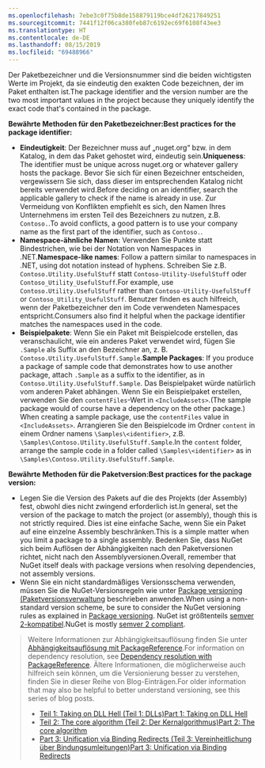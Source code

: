 ```yaml
---
ms.openlocfilehash: 7ebe3c0f75b8de158879119bce4df26217849251
ms.sourcegitcommit: 7441f12f06ca380feb87c6192ec69f6108f43ee3
ms.translationtype: HT
ms.contentlocale: de-DE
ms.lasthandoff: 08/15/2019
ms.locfileid: "69488966"
---
```

<span data-ttu-id="5920c-101">Der Paketbezeichner und die Versionsnummer sind die beiden wichtigsten Werte im Projekt, da sie eindeutig den exakten Code bezeichnen, der im Paket enthalten ist.</span><span class="sxs-lookup"><span data-stu-id="5920c-101">The package identifier and the version number are the two most important values in the project because they uniquely identify the exact code that's contained in the package.</span></span>

<span data-ttu-id="5920c-102">**Bewährte Methoden für den Paketbezeichner:**</span><span class="sxs-lookup"><span data-stu-id="5920c-102">**Best practices for the package identifier:**</span></span>

- <span data-ttu-id="5920c-103">**Eindeutigkeit**: Der Bezeichner muss auf „nuget.org“ bzw. in dem Katalog, in dem das Paket gehostet wird, eindeutig sein.</span><span class="sxs-lookup"><span data-stu-id="5920c-103">**Uniqueness**: The identifier must be unique across nuget.org or whatever gallery hosts the package.</span></span> <span data-ttu-id="5920c-104">Bevor Sie sich für einen Bezeichner entscheiden, vergewissern Sie sich, dass dieser im entsprechenden Katalog nicht bereits verwendet wird.</span><span class="sxs-lookup"><span data-stu-id="5920c-104">Before deciding on an identifier, search the applicable gallery to check if the name is already in use.</span></span> <span data-ttu-id="5920c-105">Zur Vermeidung von Konflikten empfiehlt es sich, den Namen Ihres Unternehmens im ersten Teil des Bezeichners zu nutzen, z.B. `Contoso.`.</span><span class="sxs-lookup"><span data-stu-id="5920c-105">To avoid conflicts, a good pattern is to use your company name as the first part of the identifier, such as `Contoso.`.</span></span>
- <span data-ttu-id="5920c-106">**Namespace-ähnliche Namen**: Verwenden Sie Punkte statt Bindestrichen, wie bei der Notation von Namespaces in .NET.</span><span class="sxs-lookup"><span data-stu-id="5920c-106">**Namespace-like names**: Follow a pattern similar to namespaces in .NET, using dot notation instead of hyphens.</span></span> <span data-ttu-id="5920c-107">Schreiben Sie z.B. `Contoso.Utility.UsefulStuff` statt `Contoso-Utility-UsefulStuff` oder `Contoso_Utility_UsefulStuff`.</span><span class="sxs-lookup"><span data-stu-id="5920c-107">For example, use `Contoso.Utility.UsefulStuff` rather than `Contoso-Utility-UsefulStuff` or `Contoso_Utility_UsefulStuff`.</span></span> <span data-ttu-id="5920c-108">Benutzer finden es auch hilfreich, wenn der Paketbezeichner den im Code verwendeten Namespaces entspricht.</span><span class="sxs-lookup"><span data-stu-id="5920c-108">Consumers also find it helpful when the package identifier matches the namespaces used in the code.</span></span>
- <span data-ttu-id="5920c-109">**Beispielpakete**: Wenn Sie ein Paket mit Beispielcode erstellen, das veranschaulicht, wie ein anderes Paket verwendet wird, fügen Sie `.Sample` als Suffix an den Bezeichner an, z. B. `Contoso.Utility.UsefulStuff.Sample`.</span><span class="sxs-lookup"><span data-stu-id="5920c-109">**Sample Packages**: If you produce a package of sample code that demonstrates how to use another package, attach `.Sample` as a suffix to the identifier, as in `Contoso.Utility.UsefulStuff.Sample`.</span></span> <span data-ttu-id="5920c-110">Das Beispielpaket würde natürlich vom anderen Paket abhängen. Wenn Sie ein Beispielpaket erstellen, verwenden Sie den `contentFiles`-Wert in `<IncludeAssets>`.</span><span class="sxs-lookup"><span data-stu-id="5920c-110">(The sample package would of course have a dependency on the other package.) When creating a sample package, use the `contentFiles` value in `<IncludeAssets>`.</span></span> <span data-ttu-id="5920c-111">Arrangieren Sie den Beispielcode im Ordner `content` in einem Ordner namens `\Samples\<identifier>`, z.B. `\Samples\Contoso.Utility.UsefulStuff.Sample`.</span><span class="sxs-lookup"><span data-stu-id="5920c-111">In the `content` folder, arrange the sample code in a folder called `\Samples\<identifier>` as in `\Samples\Contoso.Utility.UsefulStuff.Sample`.</span></span>

<span data-ttu-id="5920c-112">**Bewährte Methoden für die Paketversion:**</span><span class="sxs-lookup"><span data-stu-id="5920c-112">**Best practices for the package version:**</span></span>

- <span data-ttu-id="5920c-113">Legen Sie die Version des Pakets auf die des Projekts (der Assembly) fest, obwohl dies nicht zwingend erforderlich ist.</span><span class="sxs-lookup"><span data-stu-id="5920c-113">In general, set the version of the package to match the project (or assembly), though this is not strictly required.</span></span> <span data-ttu-id="5920c-114">Dies ist eine einfache Sache, wenn Sie ein Paket auf eine einzelne Assembly beschränken.</span><span class="sxs-lookup"><span data-stu-id="5920c-114">This is a simple matter when you limit a package to a single assembly.</span></span> <span data-ttu-id="5920c-115">Bedenken Sie, dass NuGet sich beim Auflösen der Abhängigkeiten nach den Paketversionen richtet, nicht nach den Assemblyversionen.</span><span class="sxs-lookup"><span data-stu-id="5920c-115">Overall, remember that NuGet itself deals with package versions when resolving dependencies, not assembly versions.</span></span>
- <span data-ttu-id="5920c-116">Wenn Sie ein nicht standardmäßiges Versionsschema verwenden, müssen Sie die NuGet-Versionsregeln wie unter [Package versioning (Paketversionsverwaltung](../../concepts/package-versioning.md) beschrieben anwenden.</span><span class="sxs-lookup"><span data-stu-id="5920c-116">When using a non-standard version scheme, be sure to consider the NuGet versioning rules as explained in [Package versioning](../../concepts/package-versioning.md).</span></span> <span data-ttu-id="5920c-117">NuGet ist größtenteils [semver 2-kompatibel](../../concepts/package-versioning.md#semantic-versioning-200).</span><span class="sxs-lookup"><span data-stu-id="5920c-117">NuGet is mostly [semver 2 compliant](../../concepts/package-versioning.md#semantic-versioning-200).</span></span>

> <span data-ttu-id="5920c-118">Weitere Informationen zur Abhängigkeitsauflösung finden Sie unter [Abhängigkeitsauflösung mit PackageReference](../../concepts/dependency-resolution.md#dependency-resolution-with-packagereference).</span><span class="sxs-lookup"><span data-stu-id="5920c-118">For information on dependency resolution, see [Dependency resolution with PackageReference](../../concepts/dependency-resolution.md#dependency-resolution-with-packagereference).</span></span> <span data-ttu-id="5920c-119">Ältere Informationen, die möglicherweise auch hilfreich sein können, um die Versionierung besser zu verstehen, finden Sie in dieser Reihe von Blog-Einträgen.</span><span class="sxs-lookup"><span data-stu-id="5920c-119">For older information that may also be helpful to better understand versioning, see this series of blog posts.</span></span>
>
> - [<span data-ttu-id="5920c-120">Teil 1: Taking on DLL Hell (Teil 1: DLLs)</span><span class="sxs-lookup"><span data-stu-id="5920c-120">Part 1: Taking on DLL Hell</span></span>](http://blog.davidebbo.com/2011/01/nuget-versioning-part-1-taking-on-dll.html)
> - [<span data-ttu-id="5920c-121">Teil 2: The core algorithm (Teil 2: Der Kernalgorithmus)</span><span class="sxs-lookup"><span data-stu-id="5920c-121">Part 2: The core algorithm</span></span>](http://blog.davidebbo.com/2011/01/nuget-versioning-part-2-core-algorithm.html)
> - [<span data-ttu-id="5920c-122">Part 3: Unification via Binding Redirects (Teil 3: Vereinheitlichung über Bindungsumleitungen)</span><span class="sxs-lookup"><span data-stu-id="5920c-122">Part 3: Unification via Binding Redirects</span></span>](http://blog.davidebbo.com/2011/01/nuget-versioning-part-3-unification-via.html)